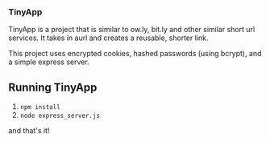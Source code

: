 ### TinyApp

TinyApp is a project that is similar to ow.ly, bit.ly and other similar short url services. It takes in aurl and creates a reusable, shorter link.

This project uses encrypted cookies, hashed passwords (using bcrypt), and a simple express server.

## Running TinyApp

1. `npm install`
2. `node express_server.js`

and that's it!
